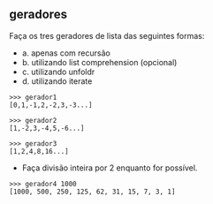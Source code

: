 ## geradores
[](solver.hs)
[](SolverVigenere.hs)

Faça os tres geradores de lista das seguintes formas:
- a. apenas com recursão
- b. utilizando list comprehension (opcional)
- c. utilizando unfoldr
- d. utilizando iterate

```
>>> gerador1
[0,1,-1,2,-2,3,-3...]
```

```
>>> gerador2
[1,-2,3,-4,5,-6...]
```

```
>>> gerador3
[1,2,4,8,16...]
```

- Faça divisão inteira por 2 enquanto for possível.
```
>>> gerador4 1000
[1000, 500, 250, 125, 62, 31, 15, 7, 3, 1]
```
